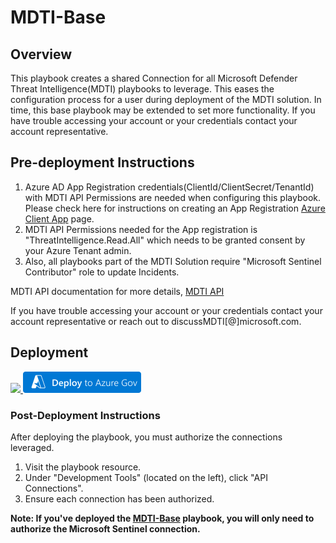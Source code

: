 # MDTI-Base

## Overview
This playbook creates a shared Connection for all Microsoft Defender Threat Intelligence(MDTI) playbooks to leverage. This eases the configuration process for a user during deployment of the MDTI solution. In time, this base playbook may be extended to set more functionality. If you have trouble accessing your account or your credentials contact your account representative.

## Pre-deployment Instructions

1. Azure AD App Registration credentials(ClientId/ClientSecret/TenantId) with MDTI API Permissions are needed when configuring this playbook. Please check here for instructions on creating an App Registration [Azure Client App](https://learn.microsoft.com/en-us/rest/api/azure/#register-your-client-application-with-azure-ad) page. 
2. MDTI API Permissions needed for the App registration is "ThreatIntelligence.Read.All" which needs to be granted consent by your Azure Tenant admin.
3. Also, all playbooks part of the MDTI Solution require "Microsoft Sentinel Contributor" role to update Incidents. 

MDTI API documentation for more details, [MDTI API](https://learn.microsoft.com/en-us/graph/api/resources/security-threatintelligence-overview?view=graph-rest-beta&branch=pr-en-us-20472)

If you have trouble accessing your account or your credentials contact your account representative or reach out to discussMDTI[@]microsoft.com.

## Deployment

<a href="https://portal.azure.com/#create/Microsoft.Template/uri/https%3A%2F%2Fraw.githubusercontent.com%2FAzure%2FAzure-Sentinel%2Fmaster%2FSolutions%2FMicrosoft%20Defender%20Threat%20Intelligence%2FPlaybooks%2FMDTI-Base%2Fazuredeploy.json" target="_blank">
    <img src="https://aka.ms/deploytoazurebutton"/>
</a>
<a href="https://portal.azure.us/#create/Microsoft.Template/uri/https%3A%2F%2Fraw.githubusercontent.com%2FAzure%2FAzure-Sentinel%2Fmaster%2FSolutions%2FMicrosoft%20Defender%20Threat%20Intelligence%2FPlaybooks%2FMDTI-Base%2Fazuredeploy.json" target="_blank">
    <img src="https://raw.githubusercontent.com/Azure/azure-quickstart-templates/master/1-CONTRIBUTION-GUIDE/images/deploytoazuregov.png"/>
</a>

### Post-Deployment Instructions
After deploying the playbook, you must authorize the connections leveraged.

1. Visit the playbook resource.
2. Under "Development Tools" (located on the left), click "API Connections".
3. Ensure each connection has been authorized.

**Note: If you've deployed the [MDTI-Base](https://raw.githubusercontent.com/Azure/Azure-Sentinel/master/Solutions/Microsoft%20Defender%20Threat%20Intelligence/Playbooks/MDTI-Base/azuredeploy.json) playbook, you will only need to authorize the Microsoft Sentinel connection.**

